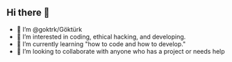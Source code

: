## Hi there 👋
- 👋 I’m @goktrk/Göktürk
- 👀 I’m interested in coding, ethical hacking, and developing.
- 🌱 I’m currently learning "how to code and how to develop."
- 💞️ I’m looking to collaborate with anyone who has a project or needs help
<!--
**goktrk/goktrk** is a ✨ _special_ ✨ repository because its `README.md` (this file) appears on your GitHub profile.

Here are some ideas to get you started:

- 🔭 I’m currently working on ...
- 🌱 I’m currently learning ...
- 👯 I’m looking to collaborate on ...
- 🤔 I’m looking for help with ...
- 💬 Ask me about ...
- 📫 How to reach me: ...
- 😄 Pronouns: ...
- ⚡ Fun fact: ...
-->
